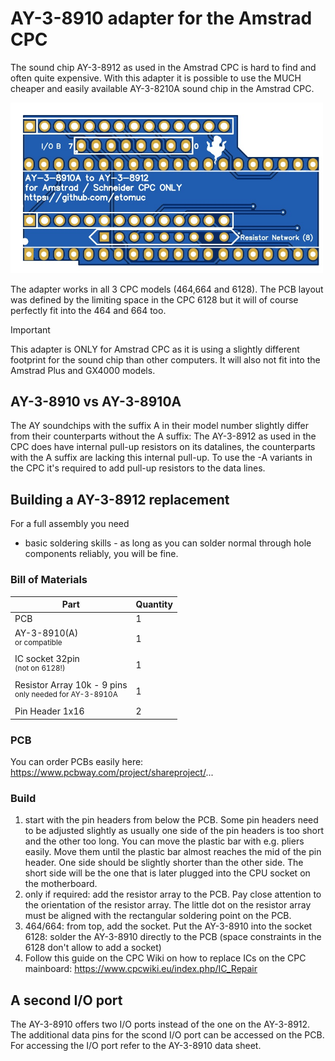 # AY-3-8910 adapter for the Amstrad CPC

The sound chip AY-3-8912 as used in the Amstrad CPC is hard to find and often quite expensive. With this adapter it is possible to use the MUCH cheaper and easily available AY-3-8210A sound chip in the Amstrad CPC.

<img src="/pictures/PCB.jpg" width="500"/>

The adapter works in all 3 CPC models (464,664 and 6128). The PCB layout was defined by the limiting space in the CPC 6128 but it will of course perfectly fit into the 464 and 664 too.

> [!IMPORTANT]
> This adapter is ONLY for Amstrad CPC as it is using a slightly different footprint for the sound chip than other computers. It will also not fit into the Amstrad Plus and GX4000 models. 

## AY-3-8910 vs AY-3-8910A

The AY soundchips with the suffix A in their model number slightly differ from their counterparts without the A suffix: The AY-3-8912 as used in the CPC does have internal pull-up resistors on its datalines, 
the counterparts with the A suffix are lacking this internal pull-up. To use the -A variants in the CPC it's required to add pull-up resistors to the data lines. 

## Building a AY-3-8912 replacement

For a full assembly you need 
- basic soldering skills - as long as you can solder normal through hole components reliably, you will be fine.

### Bill of Materials

| Part | Quantity |
| --- | --- |
| PCB | 1 |
| AY-3-8910(A)<br><sup>or compatible</sup>| 1 |
| IC socket 32pin<br><sup>(not on 6128!)</sup> | 1 |
| Resistor Array 10k - 9 pins<br><sup>only needed for AY-3-8910A</sup> | 1 |
| Pin Header 1x16 | 2 | 

### PCB

You can order PCBs easily here: https://www.pcbway.com/project/shareproject/...

### Build

1) start with the pin headers from below the PCB. Some pin headers need to be adjusted slightly as usually one side of the pin headers is too short and the other too long. You can move the plastic bar with e.g. pliers easily. Move them until the plastic bar almost reaches the mid of the pin header. One side should be slightly shorter than the other side. The short side will be the one that is later plugged into the CPU socket on the motherboard.
2) only if required: add the resistor array to the PCB. Pay close attention to the orientation of the resistor array. The little dot on the resistor array must be aligned with the rectangular soldering point on the PCB. 
3) 464/664: from top, add the socket. Put the AY-3-8910 into the socket<br>6128: solder the AY-3-8910 directly to the PCB (space constraints in the 6128 don't allow to add a socket)
4) Follow this guide on the CPC Wiki on how to replace ICs on the CPC mainboard: https://www.cpcwiki.eu/index.php/IC_Repair

## A second I/O port

The AY-3-8910 offers two I/O ports instead of the one on the AY-3-8912. The additional data pins for the scond I/O port can be accessed on the PCB. For accessing the I/O port refer to the AY-3-8910 data sheet.

